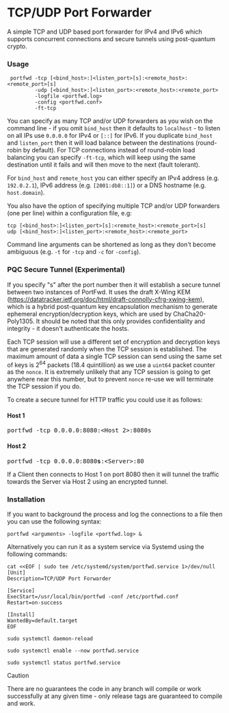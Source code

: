 # TCP/UDP Port Forwarder

A simple TCP and UDP based port forwarder for IPv4 and IPv6 which supports concurrent connections and secure tunnels using post-quantum crypto.

### Usage

```
 portfwd -tcp [<bind_host>:]<listen_port>[s]:<remote_host>:<remote_port>[s]
         -udp [<bind_host>:]<listen_port>:<remote_host>:<remote_port>
         -logfile <portfwd.log>
         -config <portfwd.conf>
         -ft-tcp
```

You can specify as many TCP and/or UDP forwarders as you wish on the command line - if you omit `bind_host` then it defaults to `localhost` - to listen on all IPs use `0.0.0.0` for IPv4 or `[::]` for IPv6. If you duplicate `bind_host` and `listen_port` then it will load balance between the destinations (round-robin by default). For TCP connections instead of round-robin load balancing you can specify `-ft-tcp`, which will keep using the same destination until it fails and will then move to the next (fault tolerant).

For `bind_host` and `remote_host` you can either specify an IPv4 address (e.g. `192.0.2.1`), IPv6 address (e.g. `[2001:db8::1]`) or a DNS hostname (e.g. `host.domain`).

You also have the option of specifying multiple TCP and/or UDP forwarders (one per line) within a configuration file, e.g:

```
tcp [<bind_host>:]<listen_port>[s]:<remote_host>:<remote_port>[s]
udp [<bind_host>:]<listen_port>:<remote_host>:<remote_port>
```

Command line arguments can be shortened as long as they don't become ambiguous (e.g. `-t` for `-tcp` and `-c` for `-config`).

### PQC Secure Tunnel (Experimental)

If you specify "s" after the port number then it will establish a secure tunnel between two instances of PortFwd. It uses the draft X-Wing KEM (https://datatracker.ietf.org/doc/html/draft-connolly-cfrg-xwing-kem), which is a hybrid post-quantum key encapsulation mechanism to generate ephemeral encryption/decryption keys, which are used by ChaCha20-Poly1305. It should be noted that this only provides confidentiality and integrity - it doesn't authenticate the hosts.

Each TCP session will use a different set of encryption and decryption keys that are generated randomly when the TCP session is established. The maximum amount of data a single TCP session can send using the same set of keys is 2<sup>64</sup> packets (18.4 quintillion) as we use a `uint64` packet counter as the `nonce`. It is extremely unlikely that any TCP session is going to get anywhere near this number, but to prevent `nonce` re-use we will terminate the TCP session if you do.

To create a secure tunnel for HTTP traffic you could use it as follows:

#### Host 1

<pre>
portfwd -tcp 0.0.0.0:8080:&lt;Host 2&gt;:8080<span color="red">s</span>
</pre>

#### Host 2

<pre>
portfwd -tcp 0.0.0.0:8080<b>s</b>:&lt;Server&gt;:80
</pre>

If a Client then connects to Host 1 on port 8080 then it will tunnel the traffic towards the Server via Host 2 using an encrypted tunnel.

### Installation

If you want to background the process and log the connections to a file then you can use the following syntax:

```
portfwd <arguments> -logfile <portfwd.log> &
```

Alternatively you can run it as a system service via Systemd using the following commands:

```
cat <<EOF | sudo tee /etc/systemd/system/portfwd.service 1>/dev/null
[Unit]
Description=TCP/UDP Port Forwarder

[Service]
ExecStart=/usr/local/bin/portfwd -conf /etc/portfwd.conf
Restart=on-success

[Install]
WantedBy=default.target
EOF

sudo systemctl daemon-reload

sudo systemctl enable --now portfwd.service

sudo systemctl status portfwd.service
```

> [!CAUTION]
> There are no guarantees the code in any branch will compile or work successfully at any given time - only release tags are guaranteed to compile and work.
